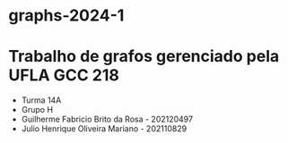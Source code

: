 # graphs-2024-1

## <h1>Trabalho de grafos gerenciado pela UFLA GCC 218</h1>

  + Turma 14A
  + Grupo H
  + Guilherme Fabricio Brito da Rosa - 202120497
  + Julio Henrique Oliveira Mariano - 202110829
